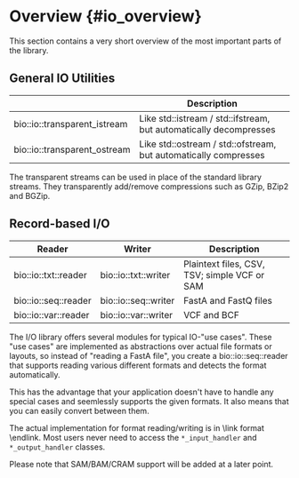 # Overview {#io_overview}

This section contains a very short overview of the most important parts of the library.


## General IO Utilities

|                               |    Description                                                              |
|-------------------------------|-----------------------------------------------------------------------------|
| bio::io::transparent_istream  | Like std::istream / std::ifstream, but automatically decompresses           |
| bio::io::transparent_ostream  | Like std::ostream / std::ofstream, but automatically compresses             |


The transparent streams can be used in place of the standard library streams. They transparently add/remove
compressions such as GZip, BZip2 and BGZip.


## Record-based I/O


| Reader                    | Writer                    |    Description                                |
|---------------------------|---------------------------|-----------------------------------------------|
| bio::io::txt::reader      | bio::io::txt::writer      | Plaintext files, CSV, TSV; simple VCF or SAM  |
| bio::io::seq::reader      | bio::io::seq::writer      | FastA and FastQ files                         |
| bio::io::var::reader      | bio::io::var::writer      | VCF and BCF                                   |


The I/O library offers several modules for typical IO-"use cases". These "use cases" are implemented as abstractions over actual
file formats or layouts, so instead of "reading a FastA file", you create a bio::io::seq::reader that supports
reading various different formats and detects the format automatically.

This has the advantage that your application doesn't have to handle any special cases and seemlessly supports the
given formats. It also means that you can easily convert between them.

The actual implementation for format reading/writing is in \link format \endlink. Most users never need to access
the `*_input_handler` and `*_output_handler` classes.

Please note that SAM/BAM/CRAM support will be added at a later point.
